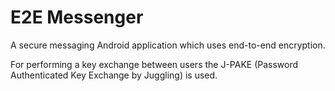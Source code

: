 # E2E Messenger
A secure messaging Android application which uses end-to-end encryption. 

For performing a key exchange between users the J-PAKE (Password Authenticated Key Exchange by Juggling) is used.
